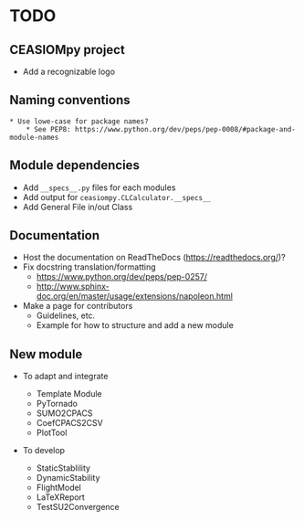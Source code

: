 # TODO

## CEASIOMpy project

* Add a recognizable logo

## Naming conventions
    * Use lowe-case for package names?
        * See PEP8: https://www.python.org/dev/peps/pep-0008/#package-and-module-names

## Module dependencies

* Add `__specs__.py` files for each modules
* Add output for `ceasiompy.CLCalculator.__specs__`
* Add General File in/out Class

## Documentation

* Host the documentation on ReadTheDocs (https://readthedocs.org/)?
* Fix docstring translation/formatting
    * https://www.python.org/dev/peps/pep-0257/
    * http://www.sphinx-doc.org/en/master/usage/extensions/napoleon.html
* Make a page for contributors
    * Guidelines, etc.
    * Example for how to structure and add a new module


## New module

* To adapt and integrate
    * Template Module
    * PyTornado
    * SUMO2CPACS
    * CoefCPACS2CSV
    * PlotTool


* To develop
    * StaticStablility
    * DynamicStability
    * FlightModel
    * LaTeXReport
    * TestSU2Convergence
